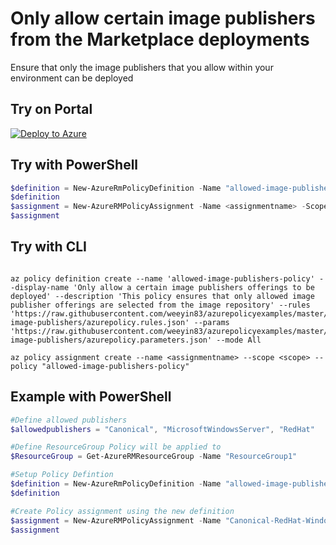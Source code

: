 # Only allow certain image publishers from the Marketplace deployments

Ensure that only the image publishers that you allow within your environment can be deployed


## Try on Portal

[![Deploy to Azure](http://azuredeploy.net/deploybutton.png)](https://portal.azure.com/?feature.customportal=false&microsoft_azure_policy=true&microsoft_azure_policy_policyinsights=true&feature.microsoft_azure_security_policy=true&microsoft_azure_marketplace_policy=true#blade/Microsoft_Azure_Policy/CreatePolicyDefinitionBlade/uri/https%3A%2F%2Fraw.githubusercontent.com%2Fweeyin83%2Fazurepolicyexamples%2Fmaster%2FCompute%2Fallowed-image-publishers%2Fazurepolicy.json)


## Try with PowerShell

````powershell
$definition = New-AzureRmPolicyDefinition -Name "allowed-image-publishers-policy" -DisplayName "Only allow a certain image publishers offerings to be deployed" -description "This policy ensures that only allowed image publisher offerings are selected from the image repository" -Policy 'https://raw.githubusercontent.com/weeyin83/azurepolicyexamples/master/Compute/allowed-image-publishers/azurepolicy.rules.json' -Parameter 'https://raw.githubusercontent.com/weeyin83/azurepolicyexamples/master/Compute/allowed-image-publishers/azurepolicy.parameters.json' -Mode All
$definition
$assignment = New-AzureRMPolicyAssignment -Name <assignmentname> -Scope <scope>  -PolicyDefinition $definition
$assignment 
````


## Try with CLI

````cli

az policy definition create --name 'allowed-image-publishers-policy' --display-name 'Only allow a certain image publishers offerings to be deployed' --description 'This policy ensures that only allowed image publisher offerings are selected from the image repository' --rules 'https://raw.githubusercontent.com/weeyin83/azurepolicyexamples/master/Compute/allowed-image-publishers/azurepolicy.rules.json' --params 'https://raw.githubusercontent.com/weeyin83/azurepolicyexamples/master/Compute/allowed-image-publishers/azurepolicy.parameters.json' --mode All

az policy assignment create --name <assignmentname> --scope <scope> --policy "allowed-image-publishers-policy" 

````

## Example with PowerShell
````powershell
#Define allowed publishers
$allowedpublishers = "Canonical", "MicrosoftWindowsServer", "RedHat"

#Define ResourceGroup Policy will be applied to
$ResourceGroup = Get-AzureRMResourceGroup -Name "ResourceGroup1"

#Setup Policy Defintion
$definition = New-AzureRmPolicyDefinition -Name "allowed-image-publishers-policy" -DisplayName "Only allow a certain image publishers offerings to be deployed" -description "This policy ensures that only allowed image publisher offerings are selected from the image repository" -Policy 'https://raw.githubusercontent.com/weeyin83/azurepolicyexamples/master/Compute/allowed-image-publishers/azurepolicy.rules.json' -Parameter 'https://raw.githubusercontent.com/weeyin83/azurepolicyexamples/master/Compute/allowed-image-publishers/azurepolicy.parameters.json' -Mode All
$definition

#Create Policy assignment using the new definition
$assignment = New-AzureRMPolicyAssignment -Name "Canonical-RedHat-WindowsServer-only-policy" -Scope $ResourceGroup.ResourceId" -sku @{"Name" = "A1"; "Tier" = "Standard"} -listOfAllowedimagePublisher $allowedpublishers -PolicyDefinition $definition
$assignment 
````
